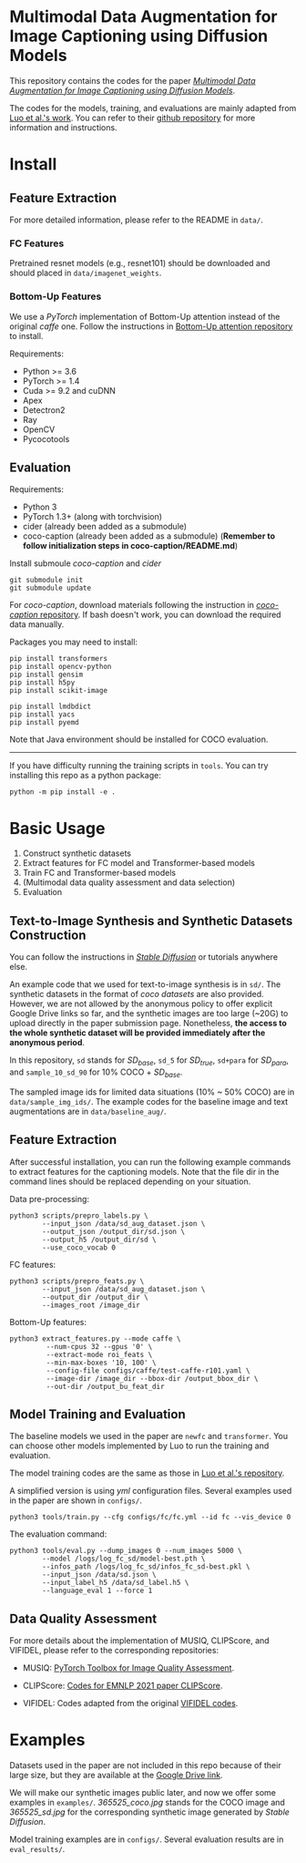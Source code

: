 # Multimodal Data Augmentation for Image Captioning using Diffusion Models

This repository contains the codes for the paper [*Multimodal Data Augmentation for Image Captioning using Diffusion Models*](https://arxiv.org/abs/2305.01855). 

The codes for the models, training, and evaluations are mainly adapted from [Luo et al.'s work](https://openaccess.thecvf.com/content_cvpr_2018/html/Luo_Discriminability_Objective_for_CVPR_2018_paper.html). You can refer to their [github repository](https://github.com/ruotianluo/ImageCaptioning.pytorch) for more information and instructions. 





# Install

## Feature Extraction

For more detailed information, please refer to the README in `data/`. 

### FC Features

Pretrained resnet models (e.g., resnet101) should be downloaded and should placed in `data/imagenet_weights`. 

### Bottom-Up Features

We use a *PyTorch* implementation of Bottom-Up attention instead of the original *caffe* one. Follow the instructions in [Bottom-Up attention repository](https://github.com/MILVLG/bottom-up-attention.pytorch) to install. 

Requirements: 
- Python >= 3.6
- PyTorch >= 1.4
- Cuda >= 9.2 and cuDNN
- Apex
- Detectron2
- Ray
- OpenCV
- Pycocotools


## Evaluation

Requirements: 
- Python 3
- PyTorch 1.3+ (along with torchvision)
- cider (already been added as a submodule)
- coco-caption (already been added as a submodule) (**Remember to follow initialization steps in coco-caption/README.md**)

Install submoule *coco-caption* and *cider*

```
git submodule init
git submodule update
```

For *coco-caption*, download materials following the instruction in [*coco-caption* repository](https://github.com/ruotianluo/coco-caption/tree/ea20010419a955fed9882f9dcc53f2dc1ac65092). If bash doesn't work, you can download the required data manually.

Packages you may need to install:

```
pip install transformers
pip install opencv-python
pip install gensim
pip install h5py
pip install scikit-image

pip install lmdbdict
pip install yacs
pip install pyemd
```

Note that Java environment should be installed for COCO evaluation. 

<!-- Install Java environment.

```
tar -zxvf jdk-8u221-linux-x64.tar.gz
```

```
vim /etc/profile
```

Enter `i` to edit

```
export JAVA_HOME=/root/jdk1.8.0_221
export JRE_HOME=${JAVA_HOME}/jre
export CLASSPATH=.:${JAVA_HOME}/lib:${JRE_HOME}/lib:$CLASSPATH
export JAVA_PATH=${JAVA_HOME}/bin:${JRE_HOME}/bin
export PATH=$PATH:${JAVA_PATH}
```

`esc` and enter `:wq` to save the edited profile. Input to activate

```
source /etc/profile
``` -->


---

If you have difficulty running the training scripts in `tools`. You can try installing this repo as a python package:
```
python -m pip install -e .
```


# Basic Usage

1. Construct synthetic datasets
2. Extract features for FC model and Transformer-based models
3. Train FC and Transformer-based models
4. (Multimodal data quality assessment and data selection)
5. Evaluation

## Text-to-Image Synthesis and Synthetic Datasets Construction

You can follow the instructions in [*Stable Diffusion*](https://github.com/CompVis/stable-diffusion) or tutorials anywhere else. 

An example code that we used for text-to-image synthesis is in `sd/`. The synthetic datasets in the format of *coco datasets* are also provided. However, we are not allowed by the anonymous policy to offer explicit Google Drive links so far, and the synthetic images are too large (~20G) to upload directly in the paper submission page. Nonetheless, **the access to the whole synthetic dataset will be provided immediately after the anonymous period**. 

In this repository, `sd` stands for $SD_{base}$, `sd_5` for $SD_{true}$, `sd+para` for $SD_{para}$, and `sample_10_sd_90` for 10\% COCO + $SD_{base}$. 

The sampled image ids for limited data situations (10\% ~ 50\% COCO) are in `data/sample_img_ids/`. The example codes for the baseline image and text augmentations are in `data/baseline_aug/`. 

## Feature Extraction

After successful installation, you can run the following example commands to extract features for the captioning models. Note that the file dir in the command lines should be replaced depending on your situation. 

Data pre-processing:

```
python3 scripts/prepro_labels.py \
        --input_json /data/sd_aug_dataset.json \
        --output_json /output_dir/sd.json \
        --output_h5 /output_dir/sd \
        --use_coco_vocab 0
```

FC features:

```
python3 scripts/prepro_feats.py \
        --input_json /data/sd_aug_dataset.json \
        --output_dir /output_dir \
        --images_root /image_dir
```

Bottom-Up features: 

```
python3 extract_features.py --mode caffe \
         --num-cpus 32 --gpus '0' \
         --extract-mode roi_feats \
         --min-max-boxes '10, 100' \
         --config-file configs/caffe/test-caffe-r101.yaml \
         --image-dir /image_dir --bbox-dir /output_bbox_dir \
         --out-dir /output_bu_feat_dir
```

## Model Training and Evaluation

The baseline models we used in the paper are `newfc` and `transformer`. You can choose other models implemented by Luo to run the training and evaluation. 

The model training codes are the same as those in [Luo et al.'s repository](https://github.com/ruotianluo/ImageCaptioning.pytorch). 

A simplified version is using *yml* configuration files. Several examples used in the paper are shown in `configs/`. 

```
python3 tools/train.py --cfg configs/fc/fc.yml --id fc --vis_device 0
```

The evaluation command: 

```
python3 tools/eval.py --dump_images 0 --num_images 5000 \
        --model /logs/log_fc_sd/model-best.pth \
        --infos_path /logs/log_fc_sd/infos_fc_sd-best.pkl \
        --input_json /data/sd.json \
        --input_label_h5 /data/sd_label.h5 \
        --language_eval 1 --force 1 
```

## Data Quality Assessment

For more details about the implementation of MUSIQ, CLIPScore, and VIFIDEL, please refer to the corresponding repositories: 

- MUSIQ: [PyTorch Toolbox for Image Quality Assessment](https://github.com/chaofengc/IQA-PyTorch).

- CLIPScore: [Codes for EMNLP 2021 paper CLIPScore](https://github.com/jmhessel/clipscore). 

- VIFIDEL: Codes adapted from the original [VIFIDEL codes](https://github.com/ImperialNLP/vifidel). 


# Examples

Datasets used in the paper are not included in this repo because of their large size, but they are available at the [Google Drive link](https://drive.google.com/drive/folders/1PkHugajC7DuScLMlSUM_fyufGVaeYp7I?usp=share_link). 

We will make our synthetic images public later, and now we offer some examples in `examples/`. *365525_coco.jpg* stands for the COCO image and *365525_sd.jpg* for the corresponding synthetic image generated by *Stable Diffusion*. 

Model training examples are in `configs/`. Several evaluation results are in `eval_results/`. 


